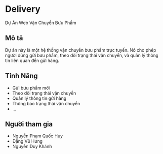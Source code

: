 # Delivery

Dự Án Web Vận Chuyển Bưu Phẩm

## Mô tả

Dự án này là một hệ thống vận chuyển bưu phẩm trực tuyến. Nó cho phép người dùng gửi bưu phẩm, theo dõi trạng thái vận chuyển, và quản lý thông tin liên quan đến gửi hàng.

## Tính Năng

- Gửi bưu phẩm mới
- Theo dõi trạng thái vận chuyển
- Quản lý thông tin gửi hàng
- Thông báo trạng thái vận chuyển
- ...

## Người tham gia
- Nguyễn Phạm Quốc Huy
- Đặng Vũ Hưng
- Nguyễn Duy Khánh
